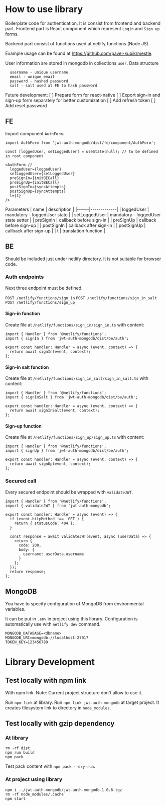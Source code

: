 # How to use library

Boilerplate code for authentication. It is consist from frontend and backend part.
Frontend part is React component which represent `Login` and `Sign up` forms.

Backend part consist of functions used at netlify functions (Node JS).

Example usage can be found at https://github.com/pavel-kubik/mestle.

User information are stored in mongodb in collections `user`. Data structure

```
  username - unique username
  email - unique email
  password - hashed password
  salt - salt used at FE to hash password
```

Future development:
[ ] Prepare form for react-native
[ ] Export sign-in and sign-up form separately for better customization
[ ] Add refresh token
[ ] Add reset password

## FE

Import component `AuthForm`.

```
import AuthForm from 'jwt-auth-mongodb/dist/fe/component/AuthForm';

const [loggedUser, setLoggedUser] = useState(null); // to be defined in root component

<AuthForm //
  loggedUser={loggedUser}
  setLoggedUser={setLoggedUser}
  preSignIn={initBECall}
  preSignUp={initBECall}
  postSignIn={syncAttempts}
  postSignUp={syncAttempts}
  t={t}
/>
```

Parameters
| name | description |
|------|-------------|
| loggedUser | mandatory - loggedUser state |
| setLoggedUser | mandatory - loggedUser state setter |
| preSignIn | callback before sign-in |
| preSignUp | callback before sign-up |
| postSignIn | callback after sign-in |
| postSignUp | callback after sign-up |
| t | translation function |

## BE

Should be included just under netlify directory. It is not suitable for browser code.

### Auth endpoints

Next three endpoint must be defined.

`POST /netlify/functions/sign_in`
`POST /netlify/functions/sign_in_salt`
`POST /netlify/functions/sign_up`

#### Sign-in function

Create file at `/netlify/functions/sign_in/sign_in.ts` with content:

```
import { Handler } from '@netlify/functions';
import { signIn } from 'jwt-auth-mongodb/dist/be/auth';

export const handler: Handler = async (event, context) => {
  return await signIn(event, context);
};
```

#### Sign-in salt function

Create file at `/netlify/functions/sign_in_salt/sign_in_salt.ts` with content:

```
import { Handler } from '@netlify/functions';
import { signInSalt } from 'jwt-auth-mongodb/dist/be/auth';

export const handler: Handler = async (event, context) => {
  return await signInSalt(event, context);
};
```

#### Sign-up function

Create file at `/netlify/functions/sign_up/sign_up.ts` with content:

```
import { Handler } from '@netlify/functions';
import { signUp } from 'jwt-auth-mongodb/dist/be/auth';

export const handler: Handler = async (event, context) => {
  return await signUp(event, context);
};
```

### Secured call

Every secured endpoint should be wrapped with `validateJWT`.

```
import { Handler } from '@netlify/functions';
import { validateJWT } from 'jwt-auth-mongodb';

export const handler: Handler = async (event) => {
  if (event.httpMethod !== 'GET') {
    return { statusCode: 404 };
  }

  const response = await validateJWT(event, async (userData) => {
    return {
      code: 200,
      body: {
        username: userData.username
      }
    };
  });
  return response;
};
```

## MongoDB

You have to specify configuration of MongoDB from environmental variables.

It can be put in `.env` in project using this library. Configuration is automatically use with `netlify dev` command.

```
MONGODB_DATABASE=<dbname>
MONGODB_URI=mongodb://localhost:27017
TOKEN_KEY=123456789
```

# Library Development

## Test locally with npm link

With npm link. Note: Current project structure don't allow to use it.

Run `npm link` at library.
Run `npm link jwt-auth-mongodb` at target project.
It creates filesystem link to directory in `node_modules`.

## Test locally with gzip dependency

### At library

```
rm -rf dist
npm run build
npm pack
```

Test pack content with `npm pack --dry-run`.

### At project using library

```
npm i ../jwt-auth-mongodb/jwt-auth-mongodb-1.0.6.tgz
rm -rf node_modules/.cache
npm start
```
